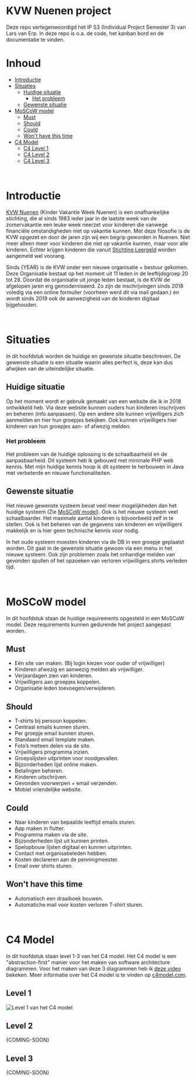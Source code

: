# KVW Nuenen project

Deze repo vertegenwoordigd het IP S3 (Individual Project Semester 3) van Lars van Erp. In deze repo is o.a. de code, het kanban bord en de documentatie te vinden.

# Inhoud

- [Introductie](#introductie)
- [Situaties](#situaties)
    - [Huidige situatie](#huidige-situatie)
        - [Het probleem](#het-probleem)
    - [Gewenste situatie](#gewenste-situatie)
- [MoSCoW model](#moscow-model)
    - [Must](#must)
    - [Should](#should)
    - [Could](#could)
    - [Won't have this time](#wont-have-this-time)
- [C4 Model](#c4-model)
    - [C4 Level 1](#level-1)
    - [C4 Level 2](#level-2)
    - [C4 Level 3](#level-3)

<br>

# Introductie
[KVW Nuenen](https://kvwnuenen.nl/) (Kinder Vakantie Week Nuenen) is een onafhankelijke stichting, die al sinds 1983 ieder jaar in de laatste week van de zomervakantie een leuke week neerzet voor kinderen die vanwege financiële omstandigheden niet op vakantie kunnen. Met deze filosofie is de KVW opgezet en door de jaren zijn wij een begrip geworden in Nuenen. Niet meer alleen meer voor kinderen die niet op vakantie kunnen, maar voor alle kinderen. Echter krijgen kinderen die vanuit [Stichting Leergeld](https://www.leergeld.nl/) worden aangemeld wel voorang.

Sinds {YEAR} is de KVW onder een nieuwe organisatie + bestuur gekomen. Deze Organisatie bestaat op het moment uit 11 leden in de leeftijdsgroep 20 tot 28. Doordat de organisatie uit jonge leden bestaat, is de KVW de afgelopen jaren erg gemoderniseerd. Zo zijn de inschrijvingen sinds 2018 voledig via een online formulier (voorheen werd dit via mail gedaan.) en wordt sinds 2019 ook de aanwezigheid van de kinderen digitaal bijgehouden.

<br>

# Situaties
In dit hoofdstuk worden de huidige en gewenste situatie beschreven. De gewenste situatie is een situatie waarin alles perfect is, deze kan dus afwijken van de uiteindelijke situatie.

## Huidige situatie
Op het moment wordt er gebruik gemaakt van een website die ik in 2018 ontwikkeld heb. Via deze website kunnen ouders hun kinderen inschrijven en beheren (info aanpassen). Op een andere site kunnen vrijwilligers zich aanmelden en hier hun groepjes bekijken. Ook kunnen vrijwilligers hier kinderen van hun groepjes aan- of afwezig melden.

### Het probleem
Het probleem van de huidige oplossing is de schaalbaarheid en de aanpasbaarheid. Dit systeem heb ik gebouwd met minimale PHP web kennis. Met mijn huidige kennis hoop ik dit systeem te herbouwen in Java met verbeterde en nieuwe functionaliteiten.


## Gewenste situatie
Het nieuwe gewenste systeem bevat veel meer mogelijkheden dan het huidige systeem (Zie [MoSCoW model](#moscow-model)). Ook is het nieuwe systeem veel schaalbaarder. Het maximale aantal kinderen is bijvoorbeeld zelf in te stellen. Ook is het beheren van de gegevens van kinderen en vrijwilligers makkelijk en is hier geen technische kennis voor nodig.

In het oude systeem moesten kinderen via de DB in een groepje geplaatst worden. Dit gaat in de gewenste situatie gewoon via een menu in het nieuwe systeem. Ook zijn problemen zoals het onhandige melden van gevonden spullen of het opzoeken van verloren vrijwilligers shirts verleden tijd.

<br>

# MoSCoW model
In dit hoofdstuk staan de huidige requirements opgesteld in een MoSCoW model. Deze requirements kunnen gedurende het project aangepast worden.

## Must
-	Eén site van maken. (Bij login kiezen voor ouder of vrijwilliger)
-	Kinderen afwezig en aanwezig melden als vrijwilliger.
-	Verjaardagen zien van kinderen.
-	Vrijwilligers aan groepjes koppelen.
-	Organisatie leden toevoegen/verwijderen.


## Should
-	T-shirts bij persoon koppelen.
-	Centraal emails kunnen sturen.
-	Per groepje email kunnen sturen.
-	Standaard email template maken.
-	Foto’s meteen delen via de site.
-	Vrijwilligers programma inzien.
-	Groepslijsten uitprinten voor noodgevallen.
-	Bijzonderheden lijst online maken.
-	Betalingen beheren.
-	Kinderen uitschrijven.
-	Gevonden voorwerpen + email verzenden.
-	Mobiel vriendelijke website.


## Could
-	Naar kinderen van bepaalde leeftijd emails sturen.
-	App maken in flutter.
-	Programma maken via de site.
-	Bijzonderheden lijst uit kunnen printen.
-	Spelopbouw lijsten digitaal en kunnen uitprinten.
-	Contact met organisatieleden hebben.
-	Kosten declareren aan de penningmeester.
-	Email over shirts sturen.


## Won't have this time
-	Automatisch een draaiboek bouwen.
-	Automatiche mail voor kosten verloren T-shirt sturen.

<br>

# C4 Model
In dit hoofdstuk staan level 1-3 van het C4 model. Het C4 model is een "abstraction-first" manier voor het maken van software architecture diagrammen. Voor het maken van deze 3 diagrammen heb ik [deze video](https://www.youtube.com/watch?v=x2-rSnhpw0g) bekeken. Meer informatie over het C4 model is te vinden op [c4model.com](https://c4model.com/).

## Level 1

![Level 1 van het C4 model](https://i.ibb.co/kqfF6f7/KVW-Nuenen-2.png)

## Level 2
{COMING-SOON}

## Level 3
{COMING-SOON}
